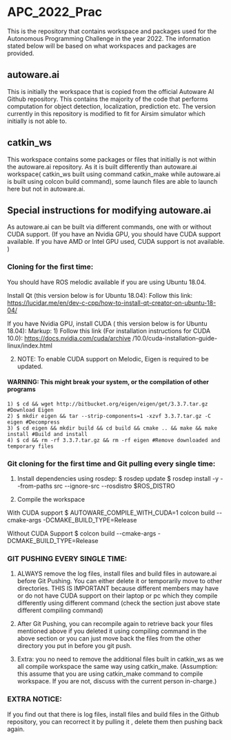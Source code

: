# APC_2022_Prac

This is the repository that contains workspace and packages used for the Autonomous Programming Challenge in the year 2022. The information stated below will be based on what workspaces and packages are provided.

## autoware.ai
This is initially the workspace that is copied from the official Autoware AI Github repository. This contains the majority of the code that performs computation for object detection, localization, prediction etc. The version currently in this repository is modified to fit for Airsim simulator which initially is not able to.

## catkin_ws
This workspace contains some packages or files that initially is not within the autoware.ai repository. As it is built differently than autoware.ai workspace( catkin_ws built using command catkin_make while autoware.ai is built using colcon build command), some launch files are able to launch here but not in autoware.ai.

## Special instructions for modifying autoware.ai
As autoware.ai can be built via different commands, one with or without CUDA support. (If you have an Nvidia GPU, you should have CUDA support available. If you have AMD or Intel GPU used, CUDA support is not available. )


### Cloning for the first time:
You should have ROS melodic available if you are using Ubuntu 18.04.
 
Install Qt (this version below is for Ubuntu 18.04):
Follow this link: https://lucidar.me/en/dev-c-cpp/how-to-install-qt-creator-on-ubuntu-18-04/ 

If you have Nvidia GPU, install CUDA ( this version below is for Ubuntu 18.04):
Markup: 1) Follow this link (For installation instructions for CUDA 10.0): https://docs.nvidia.com/cuda/archive /10.0/cuda-installation-guide-linux/index.html 

   2) NOTE: To enable CUDA support on Melodic, Eigen is required to be updated.
#### WARNING: This might break your system, or the compilation of other programs
    1) $ cd && wget http://bitbucket.org/eigen/eigen/get/3.3.7.tar.gz #Download Eigen
    2) $ mkdir eigen && tar --strip-components=1 -xzvf 3.3.7.tar.gz -C eigen #Decompress
    3) $ cd eigen && mkdir build && cd build && cmake .. && make && make install #Build and install
    4) $ cd && rm -rf 3.3.7.tar.gz && rm -rf eigen #Remove downloaded and temporary files

### Git cloning for the first time and Git pulling every single time:

1) Install dependencies using rosdep:
$ rosdep update
$ rosdep install -y --from-paths src --ignore-src --rosdistro $ROS_DISTRO

2) Compile the workspace

With CUDA support
$ AUTOWARE_COMPILE_WITH_CUDA=1 colcon build --cmake-args -DCMAKE_BUILD_TYPE=Release

Without CUDA Support
$ colcon build --cmake-args -DCMAKE_BUILD_TYPE=Release


### GIT PUSHING EVERY SINGLE TIME:
1) ALWAYS remove the log files, install files and build files in autoware.ai before Git Pushing. You can either delete it or temporarily move to other directories. THIS IS IMPORTANT because different members may have or do not have CUDA support on their laptop or pc which they compile differently using different command (check the section just above state different compiling command)

2) After Git Pushing, you can recompile again to retrieve back your files mentioned above if you deleted it using compiling command in the above section or you can just move back the files from the other directory you put in before you git push.

3) Extra: you no need to remove the additional files built in catkin_ws as we all compile workspace the same way using catkin_make. (Assumption: this assume that you are using catkin_make command to compile workspace. If you are not, discuss with the current person in-charge.)

### EXTRA NOTICE: 
If you find out that there is log files, install files and build files in the Github repository, you can recorrect it by pulling it , delete them then pushing back again.
